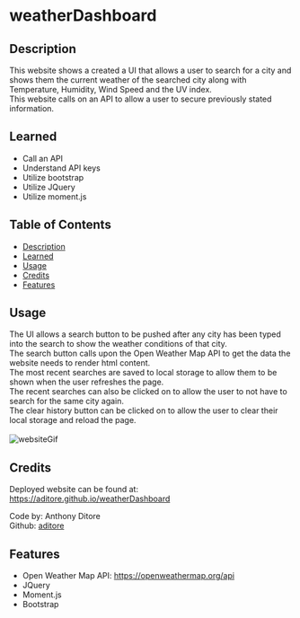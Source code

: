 # weatherDashboard

## Description

This website shows a created a UI that allows a user to search for a city and</br>
shows them the current weather of the searched city along with Temperature, Humidity, Wind Speed and the UV index.</br>
This website calls on an API to allow a user to secure previously stated information.</br>

## Learned

- Call an API
- Understand API keys
- Utilize bootstrap
- Utilize JQuery
- Utilize moment.js

## Table of Contents

- [Description](#description)
- [Learned](#learned)
- [Usage](#usage)
- [Credits](#credits)
- [Features](#features)

## Usage

The UI allows a search button to be pushed after any city has been typed into the search to show the weather conditions of that city.</br>
The search button calls upon the Open Weather Map API to get the data the website needs to render html content.</br>
The most recent searches are saved to local storage to allow them to be shown when the user refreshes the page.</br>
The recent searches can also be clicked on to allow the user to not have to search for the same city again.</br>
The clear history button can be clicked on to allow the user to clear their local storage and reload the page.</br>
</br>
![websiteGif](assets/images/weatherDashboard.gif)

## Credits

Deployed website can be found at: https://aditore.github.io/weatherDashboard</br>

Code by: Anthony Ditore</br>
Github: [aditore](https://github.com/aditore)</br>

## Features

- Open Weather Map API: https://openweathermap.org/api
- JQuery
- Moment.js
- Bootstrap